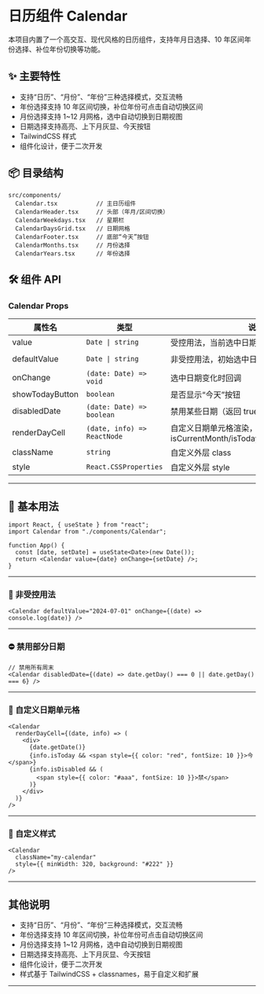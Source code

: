 # 日历组件 Calendar

本项目内置了一个高交互、现代风格的日历组件，支持年月日选择、10 年区间年份选择、补位年份切换等功能。

## ✨ 主要特性

- 支持“日历”、“月份”、“年份”三种选择模式，交互流畅
- 年份选择支持 10 年区间切换，补位年份可点击自动切换区间
- 月份选择支持 1~12 月网格，选中自动切换到日期视图
- 日期选择支持高亮、上下月灰显、今天按钮
- TailwindCSS 样式
- 组件化设计，便于二次开发

## 📦 目录结构

```
src/components/
  Calendar.tsx           // 主日历组件
  CalendarHeader.tsx     // 头部（年月/区间切换）
  CalendarWeekdays.tsx   // 星期栏
  CalendarDaysGrid.tsx   // 日期网格
  CalendarFooter.tsx     // 底部“今天”按钮
  CalendarMonths.tsx     // 月份选择
  CalendarYears.tsx      // 年份选择
```

## 🛠️ 组件 API

### Calendar Props

| 属性名          | 类型                        | 说明                                                                         | 默认值       |
| --------------- | --------------------------- | ---------------------------------------------------------------------------- | ------------ |
| value           | `Date \| string`            | 受控用法，当前选中日期                                                       | -            |
| defaultValue    | `Date \| string`            | 非受控用法，初始选中日期                                                     | `new Date()` |
| onChange        | `(date: Date) => void`      | 选中日期变化时回调                                                           | -            |
| showTodayButton | `boolean`                   | 是否显示“今天”按钮                                                           | `true`       |
| disabledDate    | `(date: Date) => boolean`   | 禁用某些日期（返回 true 表示禁用）                                           | -            |
| renderDayCell   | `(date, info) => ReactNode` | 自定义日期单元格渲染，info 包含 isCurrentMonth/isToday/isSelected/isDisabled | -            |
| className       | `string`                    | 自定义外层 class                                                             | -            |
| style           | `React.CSSProperties`       | 自定义外层 style                                                             | -            |

---

## 🚀 基本用法

```tsx
import React, { useState } from "react";
import Calendar from "./components/Calendar";

function App() {
  const [date, setDate] = useState<Date>(new Date());
  return <Calendar value={date} onChange={setDate} />;
}
```

---

### 🎯 非受控用法

```tsx
<Calendar defaultValue="2024-07-01" onChange={(date) => console.log(date)} />
```

---

### ⛔ 禁用部分日期

```tsx
// 禁用所有周末
<Calendar disabledDate={(date) => date.getDay() === 0 || date.getDay() === 6} />
```

---

### 🧩 自定义日期单元格

```tsx
<Calendar
  renderDayCell={(date, info) => (
    <div>
      {date.getDate()}
      {info.isToday && <span style={{ color: "red", fontSize: 10 }}>今</span>}
      {info.isDisabled && (
        <span style={{ color: "#aaa", fontSize: 10 }}>禁</span>
      )}
    </div>
  )}
/>
```

---

### 🎨 自定义样式

```tsx
<Calendar
  className="my-calendar"
  style={{ minWidth: 320, background: "#222" }}
/>
```

---

## 其他说明

- 支持“日历”、“月份”、“年份”三种选择模式，交互流畅
- 年份选择支持 10 年区间切换，补位年份可点击自动切换区间
- 月份选择支持 1~12 月网格，选中自动切换到日期视图
- 日期选择支持高亮、上下月灰显、今天按钮
- 组件化设计，便于二次开发
- 样式基于 TailwindCSS + classnames，易于自定义和扩展

---
